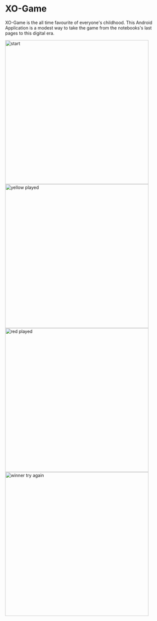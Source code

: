 # XO-Game
XO-Game is the all time favourite of everyone's childhood. This Android Application is a modest way to take the game from the notebooks's last pages to this digital era. 


<img width="461" alt="start" src="https://user-images.githubusercontent.com/14312802/114401871-ef8db600-9bc0-11eb-9222-92cb0be3b2ed.png">
<img width="461" alt="yellow played" src="https://user-images.githubusercontent.com/14312802/114401880-f1577980-9bc0-11eb-9f75-734ac2b65599.png">
<img width="461" alt="red played" src="https://user-images.githubusercontent.com/14312802/114401843-eb619880-9bc0-11eb-857b-1aae60d9f09f.png">
<img width="461" alt="winner   try again" src="https://user-images.githubusercontent.com/14312802/114401877-f0bee300-9bc0-11eb-88a2-86685afa0fa9.png">
